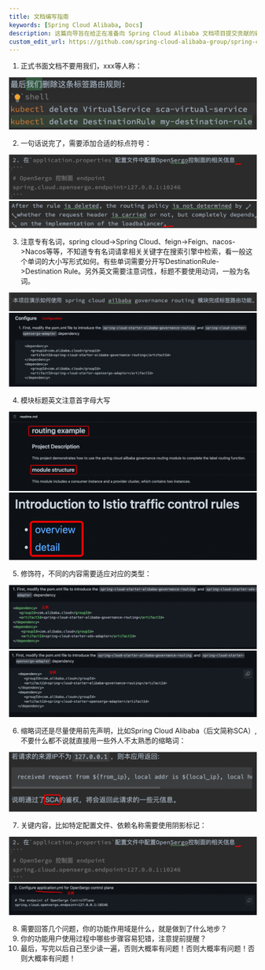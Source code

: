 ```yaml
---
title: 文档编写指南
keywords: [Spring Cloud Alibaba, Docs]
description: 这篇向导旨在给正在准备向 Spring Cloud Alibaba 文档项目提交贡献的新手提供指导。
custom_edit_url: https://github.com/spring-cloud-alibaba-group/spring-cloud-alibaba-group.github.io/blob/main/i18n/zh-cn/docusaurus-plugin-content-docs/current/developers/contributor-guide/file-write-guide_dev.md
---
```


1. 正式书面文档不要用我们，xxx等人称：

![image.png](../../../../../../static/img/community/developer/image0.png)

2. 一句话说完了，需要添加合适的标点符号：

![image.png](../../../../../../static/img/community/developer/image1.png)
![image.png](../../../../../../static/img/community/developer/image2.png)

3. 注意专有名词，spring cloud->Spring Cloud、feign->Feign、nacos->Nacos等等，不知道专有名词请拿相关关键字在搜索引擎中检索，看一般这个单词的大小写形式如何。有些单词需要分开写DestinationRule->Destination Rule。另外英文需要注意词性，标题不要使用动词，一般为名词。

![image.png](../../../../../../static/img/community/developer/image3.png)
![image.png](../../../../../../static/img/community/developer/image4.png)

4. 模块标题英文注意首字母大写

![image.png](../../../../../../static/img/community/developer/image5.png)
![image.png](../../../../../../static/img/community/developer/image6.png)

5. 修饰符，不同的内容需要适应对应的类型：

![image.png](../../../../../../static/img/community/developer/image7.png)
![image.png](../../../../../../static/img/community/developer/image8.png)

6. 缩略词还是尽量使用前先声明，比如Spring Cloud Alibaba（后文简称SCA）,不要什么都不说就直接用一些外人不太熟悉的缩略词：

![image.png](../../../../../../static/img/community/developer/image9.png)

7. 关键内容，比如特定配置文件、依赖名称需要使用阴影标记：

![image.png](../../../../../../static/img/community/developer/image1.png)
![image.png](../../../../../../static/img/community/developer/image11.png)

8. 需要回答几个问题，你的功能作用域是什么，就是做到了什么地步？
9. 你的功能用户使用过程中哪些步骤容易犯错，注意提前提醒？
10. 最后，写完以后自己至少读一遍，否则大概率有问题！否则大概率有问题！否则大概率有问题！
